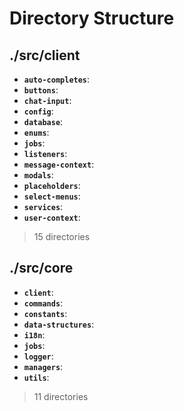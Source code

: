 # Directory Structure

## ./src/client

- **`auto-completes`**:
- **`buttons`**:
- **`chat-input`**:
- **`config`**:
- **`database`**:
- **`enums`**:
- **`jobs`**:
- **`listeners`**:
- **`message-context`**:
- **`modals`**:
- **`placeholders`**:
- **`select-menus`**:
- **`services`**:
- **`user-context`**:

> 15 directories

## ./src/core

- **`client`**:
- **`commands`**:
- **`constants`**:
- **`data-structures`**:
- **`i18n`**:
- **`jobs`**:
- **`logger`**:
- **`managers`**:
- **`utils`**:

> 11 directories
